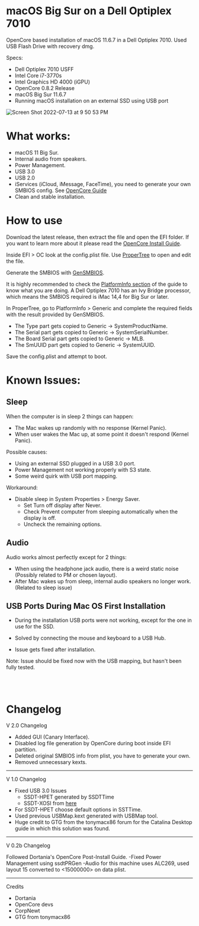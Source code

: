 # macOS Big Sur on a Dell Optiplex 7010

OpenCore based installation of macOS 11.6.7 in a Dell Optiplex 7010. Used USB Flash Drive with recovery dmg.

Specs:

- Dell Optiplex 7010 USFF
- Intel Core i7-3770s
- Intel Graphics HD 4000 (iGPU)
- OpenCore 0.8.2 Release
- macOS Big Sur 11.6.7
- Running macOS installation on an external SSD using USB port


![Screen Shot 2022-07-13 at 9 50 53 PM](https://user-images.githubusercontent.com/80563786/178921706-0d654ef4-737e-41db-bfa0-daeb869bd7d8.png)


# What works:
- macOS 11 Big Sur.
- Internal audio from speakers.
- Power Management.
- USB 3.0
- USB 2.0
- iServices (iCloud, iMessage, FaceTime), you need to generate your own SMBIOS config. See [OpenCore Guide](https://dortania.github.io/OpenCore-Install-Guide/config.plist/ivy-bridge.html#platforminfo)
- Clean and stable installation.

# How to use

Download the latest release, then extract the file and open the EFI folder.
If you want to learn more about it please read the [OpenCore Install Guide](https://dortania.github.io/OpenCore-Install-Guide).

Inside EFI > OC look at the config.plist file. Use [ProperTree](https://github.com/corpnewt/ProperTree.git) to open and edit the file. 

Generate the SMBIOS with [GenSMBIOS](https://github.com/corpnewt/GenSMBIOS). 

It is highly recommended to check the [PlatformInfo section](https://dortania.github.io/OpenCore-Install-Guide/config.plist/ivy-bridge.html#platforminfo) of the guide to know what you are doing. A Dell Optiplex 7010 has an Ivy Bridge processor, 
which means the SMBIOS required is iMac 14,4 for Big Sur or later. 

In ProperTree, go to PlatformInfo > Generic and complete the required fields with the result provided by GenSMBIOS.

- The Type part gets copied to Generic -> SystemProductName.
- The Serial part gets copied to Generic -> SystemSerialNumber.
- The Board Serial part gets copied to Generic -> MLB.
- The SmUUID part gets copied to Generic -> SystemUUID.

Save the config.plist and attempt to boot.

# Known Issues:
## Sleep 
When the computer is in sleep 2 things can happen:

- The Mac wakes up randomly with no response (Kernel Panic). 
- When user wakes the Mac up, at some point it doesn't respond (Kernel Panic).

Possible causes:
- Using an external SSD plugged in a USB 3.0 port.
- Power Management not working properly with S3 state.
- Some weird quirk with USB port mapping.

Workaround:
- Disable sleep in System Properties > Energy Saver.
    - Set Turn off display after Never.
    - Check Prevent computer from sleeping automatically when the display is off.
    - Uncheck the remaining options.




## Audio
Audio works almost perfectly except for 2 things:

- When using the headphone jack audio, there is a weird static noise (Possibly related to PM or chosen layout).
- After Mac wakes up from sleep, internal audio speakers no longer work. (Related to sleep issue)




## USB Ports During Mac OS First Installation 
- During the installation USB ports were not working, except for the one in use for the SSD. 

- Solved by connecting the mouse and keyboard to a USB Hub.
- Issue gets fixed after installation.

Note: Issue should be fixed now with the USB mapping, but hasn't been fully tested.



<br />
<br />

# Changelog
V 2.0 Changelog
- Added GUI (Canary Interface).
- Disabled log file generation by OpenCore during boot inside EFI partition.
- Deleted original SMBIOS info from plist, you have to generate your own.
- Removed unnecessary kexts.

---------------
V 1.0 Changelog
- Fixed USB 3.0 Issues
  - SSDT-HPET generated by SSDTTime
  - SSDT-XOSI from [here](https://github.com/dortania/Getting-Started-With-ACPI/tree/master/extra-files/compiled)
- For SSDT-HPET choose default options in SSTTime.
- Used previous USBMap.kext generated with USBMap tool.
- Huge credit to GTG from the tonymacx86 forum for the Catalina Desktop guide in which this solution was found.

---------------
V 0.2b Changelog

Followed Dortania's OpenCore Post-Install Guide.
-Fixed Power Management using ssdtPRGen
-Audio for this machine uses ALC269, used layout 15 converted to <15000000> on data plist.


--------------
Credits
- Dortania
- OpenCore devs
- CorpNewt
- GTG from tonymacx86
